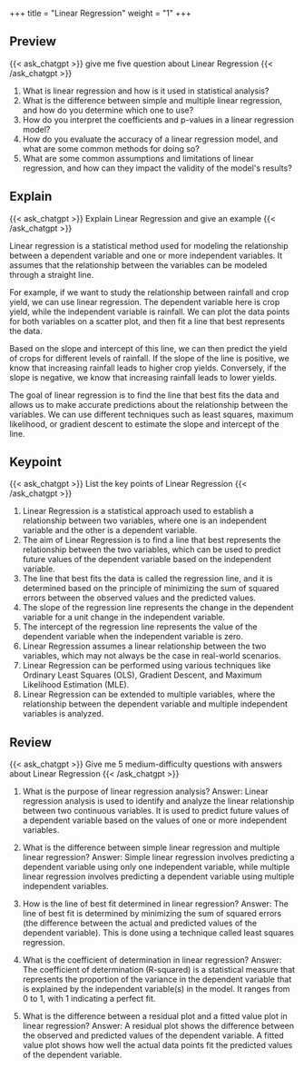 +++
title = "Linear Regression"
weight = "1"
+++
## Preview
{{< ask_chatgpt >}}
give me five question about Linear Regression
{{< /ask_chatgpt >}}

1. What is linear regression and how is it used in statistical analysis? 
2. What is the difference between simple and multiple linear regression, and how do you determine which one to use? 
3. How do you interpret the coefficients and p-values in a linear regression model? 
4. How do you evaluate the accuracy of a linear regression model, and what are some common methods for doing so? 
5. What are some common assumptions and limitations of linear regression, and how can they impact the validity of the model's results?   

## Explain
{{< ask_chatgpt >}}
Explain Linear Regression and give an example
{{< /ask_chatgpt >}}

Linear regression is a statistical method used for modeling the relationship between a dependent variable and one or more independent variables. It assumes that the relationship between the variables can be modeled through a straight line.

For example, if we want to study the relationship between rainfall and crop yield, we can use linear regression. The dependent variable here is crop yield, while the independent variable is rainfall. We can plot the data points for both variables on a scatter plot, and then fit a line that best represents the data.

Based on the slope and intercept of this line, we can then predict the yield of crops for different levels of rainfall. If the slope of the line is positive, we know that increasing rainfall leads to higher crop yields. Conversely, if the slope is negative, we know that increasing rainfall leads to lower yields.

The goal of linear regression is to find the line that best fits the data and allows us to make accurate predictions about the relationship between the variables. We can use different techniques such as least squares, maximum likelihood, or gradient descent to estimate the slope and intercept of the line.   

## Keypoint
{{< ask_chatgpt >}}
List the key points of Linear Regression
{{< /ask_chatgpt >}}

1. Linear Regression is a statistical approach used to establish a relationship between two variables, where one is an independent variable and the other is a dependent variable.
2. The aim of Linear Regression is to find a line that best represents the relationship between the two variables, which can be used to predict future values of the dependent variable based on the independent variable.
3. The line that best fits the data is called the regression line, and it is determined based on the principle of minimizing the sum of squared errors between the observed values and the predicted values.
4. The slope of the regression line represents the change in the dependent variable for a unit change in the independent variable.
5. The intercept of the regression line represents the value of the dependent variable when the independent variable is zero.
6. Linear Regression assumes a linear relationship between the two variables, which may not always be the case in real-world scenarios.
7. Linear Regression can be performed using various techniques like Ordinary Least Squares (OLS), Gradient Descent, and Maximum Likelihood Estimation (MLE).
8. Linear Regression can be extended to multiple variables, where the relationship between the dependent variable and multiple independent variables is analyzed.   

## Review
{{< ask_chatgpt >}}
Give me 5 medium-difficulty questions with answers about Linear Regression
{{< /ask_chatgpt >}}

1. What is the purpose of linear regression analysis?
Answer: Linear regression analysis is used to identify and analyze the linear relationship between two continuous variables. It is used to predict future values of a dependent variable based on the values of one or more independent variables.

2. What is the difference between simple linear regression and multiple linear regression?
Answer: Simple linear regression involves predicting a dependent variable using only one independent variable, while multiple linear regression involves predicting a dependent variable using multiple independent variables.

3. How is the line of best fit determined in linear regression?
Answer: The line of best fit is determined by minimizing the sum of squared errors (the difference between the actual and predicted values of the dependent variable). This is done using a technique called least squares regression.

4. What is the coefficient of determination in linear regression?
Answer: The coefficient of determination (R-squared) is a statistical measure that represents the proportion of the variance in the dependent variable that is explained by the independent variable(s) in the model. It ranges from 0 to 1, with 1 indicating a perfect fit.

5. What is the difference between a residual plot and a fitted value plot in linear regression?
Answer: A residual plot shows the difference between the observed and predicted values of the dependent variable. A fitted value plot shows how well the actual data points fit the predicted values of the dependent variable.   

